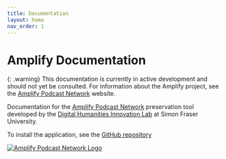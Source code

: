 ```yaml
---
title: Documentation
layout: home
nav_order: 1
---
```


# Amplify Documentation

{: .warning}
This documentation is currently in active development and should not yet be consulted. For information about the Amplify project, see the [Amplify Podcast Network](https://amplifypodcastnetwork.ca/) website.

Documentation for the [Amplify Podcast Network](https://amplifypodcastnetwork.ca/) preservation tool developed by the [Digital Humanities Innovation Lab](https://dhil.lib.sfu.ca) at Simon Fraser University.

To install the application, see the [GitHub repository](https://github.com/sfu-dhil/amplify)

[![Amplify Podcast Network Logo](https://i0.wp.com/amplifypodcastnetwork.ca/wp-content/uploads/2022/05/Amplify-Final-Logo-1-copy-1-edited.png?fit=1200%2C1200&ssl=1&w=640 "Amplify Logo")](https://amplifypodcastnetwork.ca)
